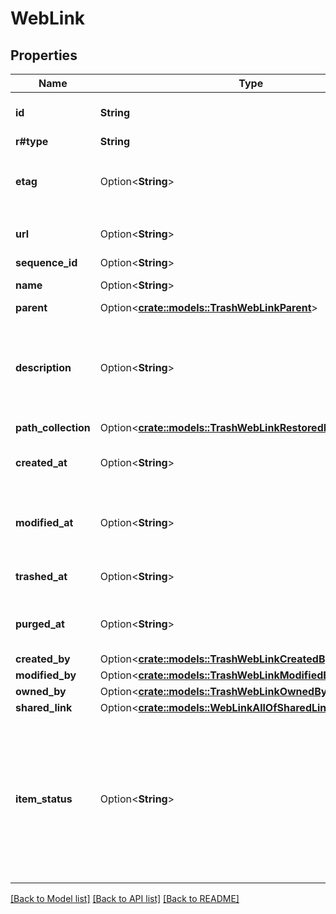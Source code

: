 # WebLink

## Properties

Name | Type | Description | Notes
------------ | ------------- | ------------- | -------------
**id** | **String** | The unique identifier for this web link | 
**r#type** | **String** | `web_link` | 
**etag** | Option<**String**> | The entity tag of this web link. Used with `If-Match` headers. | [optional]
**url** | Option<**String**> | The URL this web link points to | [optional]
**sequence_id** | Option<**String**> |  | [optional]
**name** | Option<**String**> | The name of the web link | [optional]
**parent** | Option<[**crate::models::TrashWebLinkParent**](TrashWebLink_parent.md)> |  | [optional]
**description** | Option<**String**> | The description accompanying the web link. This is visible within the Box web application. | [optional]
**path_collection** | Option<[**crate::models::TrashWebLinkRestoredPathCollection**](TrashWebLinkRestored_path_collection.md)> |  | [optional]
**created_at** | Option<**String**> | When this file was created on Box’s servers. | [optional]
**modified_at** | Option<**String**> | When this file was last updated on the Box servers. | [optional]
**trashed_at** | Option<**String**> | When this file was moved to the trash. | [optional]
**purged_at** | Option<**String**> | When this file will be permanently deleted. | [optional]
**created_by** | Option<[**crate::models::TrashWebLinkCreatedBy**](TrashWebLink_created_by.md)> |  | [optional]
**modified_by** | Option<[**crate::models::TrashWebLinkModifiedBy**](TrashWebLink_modified_by.md)> |  | [optional]
**owned_by** | Option<[**crate::models::TrashWebLinkOwnedBy**](TrashWebLink_owned_by.md)> |  | [optional]
**shared_link** | Option<[**crate::models::WebLinkAllOfSharedLink**](WebLink_allOf_shared_link.md)> |  | [optional]
**item_status** | Option<**String**> | Whether this item is deleted or not. Values include `active`, `trashed` if the file has been moved to the trash, and `deleted` if the file has been permanently deleted | [optional]

[[Back to Model list]](../README.md#documentation-for-models) [[Back to API list]](../README.md#documentation-for-api-endpoints) [[Back to README]](../README.md)


